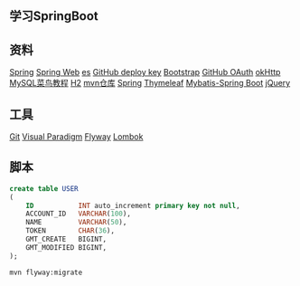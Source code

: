 ## 学习SpringBoot

## 资料
[Spring](https://spring.io/guides)
[Spring Web](https://spring.io/guides/gs/serving-web-content/)
[es](https://elasticsearch.cn/explore)
[GitHub deploy key](https://developer.github.com/v3/guides/managing-deploy-keys/#deploy-keys)
[Bootstrap](https://v3.bootcss.com/getting_started/)
[GitHub OAuth](https://developer.github.com/apps/building-oauth-apps/)
[okHttp](https://square.github.io/okhttp/)
[MySQL菜鸟教程](https://www.runoob.com/mysql/mysql-tutorial.html)
[H2](http://www.h2database.com/html/main.html)
[mvn仓库](https://mvnrepository.com/)
[Spring](https://docs.spring.io/spring-boot/docs/2.0.0.RC1/reference/htmlsingle/#boot-features-embedded-database-support)
[Thymeleaf](https://www.thymeleaf.org/doc/tutorials/3.0/usingthymeleaf.html#setting-attribute-values)
[Mybatis-Spring Boot](http://mybatis.org/spring-boot-starter/mybatis-spring-boot-autoconfigure/)
[jQuery](https://jquery.com/)

## 工具
[Git](https://git-scm.com/download)
[Visual Paradigm](https://www.visual-paradigm.com)
[Flyway](https://flywaydb.org/)
[Lombok](https://projectlombok.org/)

## 脚本
```sql
create table USER
(
    ID           INT auto_increment primary key not null,
    ACCOUNT_ID   VARCHAR(100),
    NAME         VARCHAR(50),
    TOKEN        CHAR(36),
    GMT_CREATE   BIGINT,
    GMT_MODIFIED BIGINT,
);
```
```bash
mvn flyway:migrate
```

